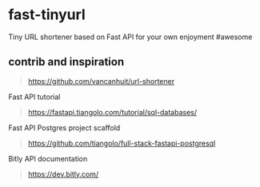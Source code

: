 # fast-tinyurl
Tiny URL shortener based on Fast API for your own enjoyment #awesome


## contrib and inspiration


> https://github.com/vancanhuit/url-shortener

Fast API tutorial
> https://fastapi.tiangolo.com/tutorial/sql-databases/

Fast API Postgres project scaffold
> https://github.com/tiangolo/full-stack-fastapi-postgresql

Bitly API documentation
> https://dev.bitly.com/